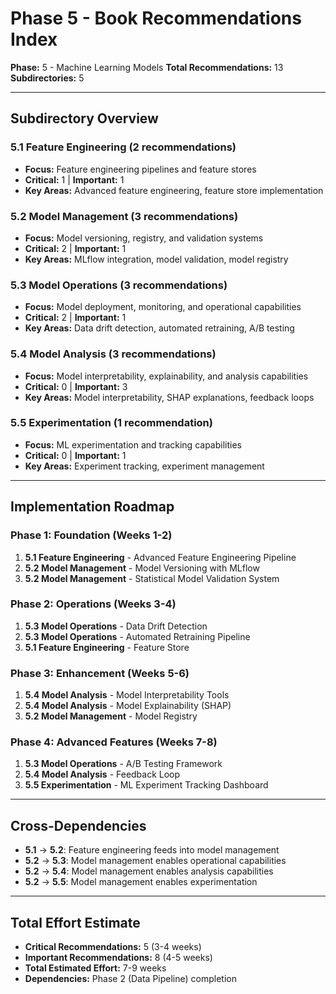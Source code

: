 # Phase 5 - Book Recommendations Index

**Phase:** 5 - Machine Learning Models
**Total Recommendations:** 13
**Subdirectories:** 5

---

## Subdirectory Overview

### 5.1 Feature Engineering (2 recommendations)
- **Focus:** Feature engineering pipelines and feature stores
- **Critical:** 1 | **Important:** 1
- **Key Areas:** Advanced feature engineering, feature store implementation

### 5.2 Model Management (3 recommendations)
- **Focus:** Model versioning, registry, and validation systems
- **Critical:** 2 | **Important:** 1
- **Key Areas:** MLflow integration, model validation, model registry

### 5.3 Model Operations (3 recommendations)
- **Focus:** Model deployment, monitoring, and operational capabilities
- **Critical:** 2 | **Important:** 1
- **Key Areas:** Data drift detection, automated retraining, A/B testing

### 5.4 Model Analysis (3 recommendations)
- **Focus:** Model interpretability, explainability, and analysis capabilities
- **Critical:** 0 | **Important:** 3
- **Key Areas:** Model interpretability, SHAP explanations, feedback loops

### 5.5 Experimentation (1 recommendation)
- **Focus:** ML experimentation and tracking capabilities
- **Critical:** 0 | **Important:** 1
- **Key Areas:** Experiment tracking, experiment management

---

## Implementation Roadmap

### Phase 1: Foundation (Weeks 1-2)
1. **5.1 Feature Engineering** - Advanced Feature Engineering Pipeline
2. **5.2 Model Management** - Model Versioning with MLflow
3. **5.2 Model Management** - Statistical Model Validation System

### Phase 2: Operations (Weeks 3-4)
1. **5.3 Model Operations** - Data Drift Detection
2. **5.3 Model Operations** - Automated Retraining Pipeline
3. **5.1 Feature Engineering** - Feature Store

### Phase 3: Enhancement (Weeks 5-6)
1. **5.4 Model Analysis** - Model Interpretability Tools
2. **5.4 Model Analysis** - Model Explainability (SHAP)
3. **5.2 Model Management** - Model Registry

### Phase 4: Advanced Features (Weeks 7-8)
1. **5.3 Model Operations** - A/B Testing Framework
2. **5.4 Model Analysis** - Feedback Loop
3. **5.5 Experimentation** - ML Experiment Tracking Dashboard

---

## Cross-Dependencies

- **5.1** → **5.2**: Feature engineering feeds into model management
- **5.2** → **5.3**: Model management enables operational capabilities
- **5.2** → **5.4**: Model management enables analysis capabilities
- **5.2** → **5.5**: Model management enables experimentation

---

## Total Effort Estimate

- **Critical Recommendations:** 5 (3-4 weeks)
- **Important Recommendations:** 8 (4-5 weeks)
- **Total Estimated Effort:** 7-9 weeks
- **Dependencies:** Phase 2 (Data Pipeline) completion




